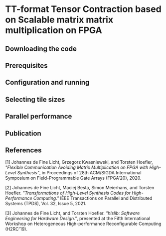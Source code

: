 TT-format Tensor Contraction based on Scalable matrix matrix multiplication on FPGA
=============================================

Downloading the code
--------------------

Prerequisites
-------------

Configuration and running
-------------------------

Selecting tile sizes
--------------------

Parallel performance
--------------------

Publication
-----------

References
----------

[1] Johannes de Fine Licht, Grzegorz Kwasniewski, and Torsten Hoefler, _"Flexible Communication Avoiding Matrix Multiplication on FPGA with High-Level Synthesis"_, in Proceedings of 28th ACM/SIGDA International Symposium on Field-Programmable Gate Arrays (FPGA'20), 2020.

[2] Johannes de Fine Licht, Maciej Besta, Simon Meierhans, and Torsten Hoefler. _"Transformations of High-Level Synthesis Codes for High-Performance Computing."_ IEEE Transactions on Parallel and Distributed Systems (TPDS), Vol. 32, Issue 5, 2021.

[3] Johannes de Fine Licht, and Torsten Hoefler. _"hlslib: Software Engineering for Hardware Design."_, presented at the Fifth International Workshop on
Heterogeneous High-performance Reconfigurable Computing (H2RC'19).
